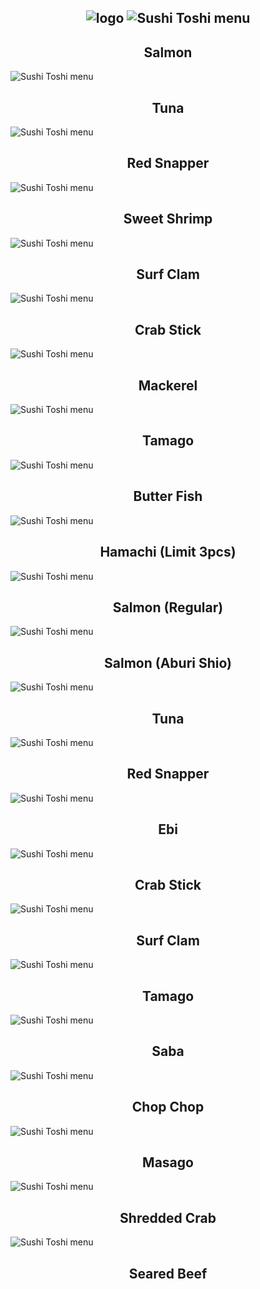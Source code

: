 <!DOCTYPE html>
<html lang="en">
<head>
    <meta charset="UTF-8" />
    <meta name="viewport" content="width=device-width, initial-scale=1.0" />
    <h2 align="center"> <img src="logo.png" alt="logo">
</head>
<body>
    <img src="1.JPG" alt="Sushi Toshi menu">
    <h2 align="center">Salmon</h2>
    <img src="2.JPG" alt="Sushi Toshi menu">
    <h2 align="center">Tuna</h2>
    <img src="3.JPG" alt="Sushi Toshi menu">
    <h2 align="center">Red Snapper</h2>
    <img src="4.JPG" alt="Sushi Toshi menu">
    <h2 align="center">Sweet Shrimp</h2>
    <img src="5.JPG" alt="Sushi Toshi menu">
    <h2 align="center">Surf Clam</h2>
    <img src="6.JPG" alt="Sushi Toshi menu">
    <h2 align="center">Crab Stick</h2>
    <img src="7.JPG" alt="Sushi Toshi menu">
    <h2 align="center">Mackerel</h2>
    <img src="8.JPG" alt="Sushi Toshi menu">
    <h2 align="center">Tamago</h2>
    <img src="9.JPG" alt="Sushi Toshi menu">
    <h2 align="center">Butter Fish</h2>
    <img src="10.JPG" alt="Sushi Toshi menu">
    <h2 align="center">Hamachi (Limit 3pcs)</h2>
    <img src="11A.JPG" alt="Sushi Toshi menu">
    <h2 align="center">Salmon (Regular)</h2>
    <img src="11B.JPG" alt="Sushi Toshi menu">
    <h2 align="center">Salmon (Aburi Shio)</h2>
    <img src="12.JPG" alt="Sushi Toshi menu">
    <h2 align="center">Tuna</h2>
    <img src="13.JPG" alt="Sushi Toshi menu">
    <h2 align="center">Red Snapper</h2>
    <img src="14.JPG" alt="Sushi Toshi menu">
    <h2 align="center">Ebi</h2>
    <img src="15.JPG" alt="Sushi Toshi menu">
    <h2 align="center">Crab Stick</h2>
    <img src="16.JPG" alt="Sushi Toshi menu">
    <h2 align="center">Surf Clam</h2>
    <img src="17.JPG" alt="Sushi Toshi menu">
    <h2 align="center">Tamago</h2>
    <img src="18.JPG" alt="Sushi Toshi menu">
    <h2 align="center">Saba</h2>
    <img src="19.JPG" alt="Sushi Toshi menu">
    <h2 align="center">Chop Chop</h2>
    <img src="20.JPG" alt="Sushi Toshi menu">
    <h2 align="center">Masago</h2>
    <img src="21.JPG" alt="Sushi Toshi menu">
    <h2 align="center">Shredded Crab</h2>
    <img src="22.JPG" alt="Sushi Toshi menu">
    <h2 align="center">Seared Beef</h2>
    
</body>
</html>
  
